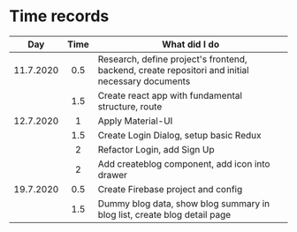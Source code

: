 # Time records

| Day        | Time     | What did I do |
|:----------:|:--------:|--------------|
| 11.7.2020  | 0.5      |Research, define project's frontend, backend, create repositori and initial necessary documents|
|            | 1.5      |Create react app with fundamental structure, route|
| 12.7.2020  | 1        |Apply Material-UI|
|            | 1.5      |Create Login Dialog, setup basic Redux|
|            | 2        |Refactor Login, add Sign Up|
|            | 2        |Add createblog component, add icon into drawer|
| 19.7.2020  | 0.5      |Create Firebase project and config|
|            | 1.5      |Dummy blog data, show blog summary in blog list, create blog detail page|
